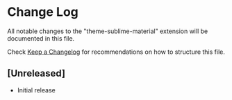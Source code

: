 # Change Log
All notable changes to the "theme-sublime-material" extension will be documented in this file.

Check [Keep a Changelog](http://keepachangelog.com/) for recommendations on how to structure this file.

## [Unreleased]
- Initial release
